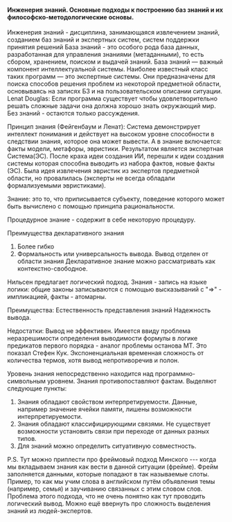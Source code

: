 #### Инженерия знаний. Основные подходы к построению баз знаний и их философско-методологические основы.

Инженерия знаний - дисциплина, занимающаяся извлечением знаний, созданием баз знаний и экспертных систем, систем поддержки принятия решений
База знаний - это особого рода база данных, разработанная для управления знаниями (метаданными), то есть сбором, хранением, поиском и выдачей знаний. База знаний — важный компонент интеллектуальной системы. Наиболее известный класс таких программ — это экспертные системы. Они предназначены для поиска способов решения проблем из некоторой предметной области, основываясь на записях БЗ и на пользовательском описании ситуации.
Lenat Douglas: Если программа существует чтобы удовлетворительно решать сложные задачи она должна хорошо знать окружающий мир. Без знаний - остаются только рассуждения.
 
Принцип знания (Фейгенбаум и Ленат): Система демонстрирует интеллект понимания и действует на высоком уровне способности в следствии знания, которое она может вывести. А в знание включается: факты модели, метафоры, эвристики.
Результатом является экспертная Система(ЭС). После краха идеи создания ИИ, перешли к идеи создания системы которая способна выводить из набора фактов, новые факты (ЭС). Была идея извлечения эвристик из экспертов предметной области, но провалилась (эксперты не всегда обладали формализуемыми эвристиками).
 
Знание: это то, что приписывается субъекту, поведение которого может быть вычислено с помощью принципа рациональности.
 
Процедурное знание - содержит в себе некоторую процедуру.
 
Преимущества декларативного знания
1) Более гибко
2) Формальность или универсальность вывода. Вывод отделен от области знания
Декларативное знание можно рассматривать как контекстно-свободное.
 
Нильсен предлагает логический подход. Знания - запись на языке логики: общие законы записываются с помощью высказываний с "=>" - импликацией, факты - атомарны.
 
Преимущества:
Естественность представления знаний
Надежность вывода.
 
Недостатки:
Вывод не эффективен. Имеется ввиду проблема неразрешимости определения выводимости формулы в логике предикатов первого порядка - аналог проблемы останова МТ. Это показал Стефен Кук.
Экспоненциальная временная сложность от количества термов, хотя вывод непротиворечив и полон.
 
 
Уровень знания непосредственно находится над программно-символьным уровнем. Знания противопоставляют фактам. Выделяют следующие пункты:
1) Знания обладают свойством интерпретируемости. Данные, например значение ячейки памяти, лишены возможности интерпретируемости.
2) Знания обладают классифицирующими связями.
Не существует возможности установить связи при переходе от данных разных типов.
3) Для знаний можно определить ситуативную совместность.

P.S. Тут можно приплести про фреймовый подход Минского --- когда мы вкладываем знания как вести в данной ситуации (фрейме). Фрейм заполняется данными, которые попадают в так называемые слоты. Пример, то как мы учим слова в английском путём объявления темы (например, семья) и заучиванию связанных с этим словом слов.  Проблема этого подхода, что не очень понятно как тут проводить логический вывод. Можно ещё ввернуть про сложность выделения знаний из людей-экспертов.
